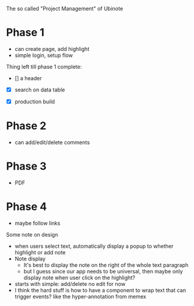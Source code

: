 The so called "Project Management" of Ubinote


# Phase 1
- can create page, add highlight
- simple login, setup flow

Thing left till phase 1 complete:
- [] a header
- [x] search on data table
- [x] production build


# Phase 2
- can add/edit/delete comments

# Phase 3
- PDF

# Phase 4
- maybe follow links

Some note on design
- when users select text, automatically display a popup to whether highlight or add note
- Note display
  - It's best to display the note on the right of the whole text paragraph
  - but I guess since our app needs to be universal, then maybe only display note when user click on the highlight?
- starts with simple: add/delete no edit for now
- I think the hard stuff is how to have a component to wrap text that can trigger events? like the hyper-annotation from memex
